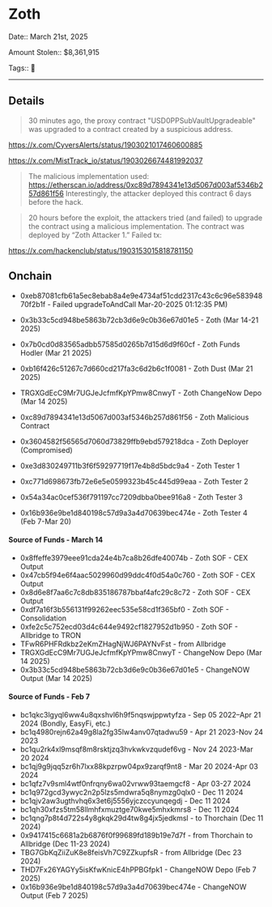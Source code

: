 # Zoth

Date:: March 21st, 2025

Amount Stolen:: $8,361,915

Tags:: 🔑

---

## Details

> 30 minutes ago, the proxy contract "USD0PPSubVaultUpgradeable" was upgraded to a contract created by a suspicious address.

https://x.com/CyversAlerts/status/1903021017460600885

https://x.com/MistTrack_io/status/1903026674481992037


> The malicious implementation used: https://etherscan.io/address/0xc89d7894341e13d5067d003af5346b257d861f56 Interestingly, the attacker deployed this contract 6 days before the hack.

> 20 hours before the exploit, the attackers tried (and failed) to upgrade the contract using a malicious implementation. The contract was deployed by “Zoth Attacker 1.” Failed tx:


https://x.com/hackenclub/status/1903153015818781150


## Onchain

- 0xeb87081cfb61a5ec8ebab8a4e9e4734af51cdd2317c43c6c96e58394870f2b1f - Failed upgradeToAndCall Mar-20-2025 01:12:35 PM)

- 0x3b33c5cd948be5863b72cb3d6e9c0b36e67d01e5 - Zoth (Mar 14-21 2025)
- 0x7b0cd0d83565adbb57585d0265b7d15d6d9f60cf - Zoth Funds Hodler (Mar 21 2025)
- 0xb16f426c51267c7d660cd217fa3c6d2b6c1f0081 - Zoth Dust (Mar 21 2025)
- TRGXGdEcC9Mr7UGJeJcfmfKpYPmw8CnwyT - Zoth ChangeNow Depo (Mar 14 2025)

- 0xc89d7894341e13d5067d003af5346b257d861f56 - Zoth Malicious Contract
- 0x3604582f56565d7060d73829ffb9ebd579218dca - Zoth Deployer (Compromised)
- 0xe3d830249711b3f6f59297719f17e4b8d5bdc9a4 - Zoth Tester 1
- 0xc771d698673fb72e6e5e0599323b45c445d99eaa - Zoth Tester 2
- 0x54a34ac0cef536f791197cc7209dbba0bee916a8 - Zoth Tester 3
- 0x16b936e9be1d840198c57d9a3a4d70639bec474e - Zoth Tester 4 (Feb 7-Mar 20)

#### Source of Funds - March 14

- 0x8ffeffe3979eee91cda24e4b7ca8b26dfe40074b - Zoth SOF - CEX Output
- 0x47cb5f94e6f4aac5029960d99ddc4f0d54a0c760 - Zoth SOF - CEX Output
- 0x8d6e8f7aa6c7c8db835186787bbaf4afc29c8c72 - Zoth SOF - CEX Output
- 0xdf7a16f3b556131f99262eec535e58cd1f365bf0 - Zoth SOF - Consolidation
- 0xfe2c5c752ecd03d4c644e9492cf1827952d1b950 - Zoth SOF - Allbridge to TRON
- TFwR6PHFRdkbz2eKmZHagNjWJ6PAYNvFst - from Allbridge
- TRGXGdEcC9Mr7UGJeJcfmfKpYPmw8CnwyT - ChangeNow Depo (Mar 14 2025)
- 0x3b33c5cd948be5863b72cb3d6e9c0b36e67d01e5 - ChangeNOW Output  (Mar 14 2025)


#### Source of Funds - Feb 7

- bc1qkc3lgyql6ww4u8qxshvl6h9f5nqswjppwtyfza - Sep 05 2022–Apr 21 2024 (Bondly, EasyFi, etc.)
- bc1q4980rejn62a49g8la2fg35lw4anv07qtadwu59 - Apr 21 2023-Nov 24 2023
- bc1qu2rk4xl9msqf8m8rsktjzq3hvkwkvzqudef6vg - Nov 24 2023-Mar 20 2024
- bc1qj9g9jqq5zr6h7lxx88kpzrpw04px9zarqf9nt8 - Mar 20 2024-Apr 03 2024
- bc1qfz7v9sml4wtf0nfrqny6wa02vrww93taemgcf8 - Apr 03-27 2024
- bc1q972gcd3ywyc2n2p5lzs5mdwra5q8nymzg0qlx0 - Dec 11 2024
- bc1qjv2aw3ugthvhq6x3et6j5556yjczccyunqegdj - Dec 11 2024
- bc1qh30xfzs5tm58llmhfxmuztge70kwe5mhxkmrs8 - Dec 11 2024
- bc1qng7p8t4d722s4y8gkqk29d4tw8g4jx5jedkmsl - to Thorchain (Dec 11 2024)
- 0x9417415c6681a2b6876f0f99689fd189b19e7d7f - from Thorchain to Allbridge (Dec 11-23 2024)
- TBG7GbKqZiiZuK8e8feisVh7C9ZZkupfsR - from Allbridge (Dec 23 2024)
- THD7Fx26YAGYy5isKfwKnicE4hPPBGfpk1 - ChangeNOW Depo (Feb 7 2025)
- 0x16b936e9be1d840198c57d9a3a4d70639bec474e - ChangeNOW Output (Feb 7 2025)







